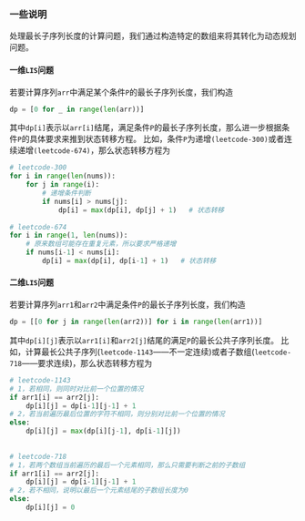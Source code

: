 ### 一些说明
处理最长子序列长度的计算问题，我们通过构造特定的数组来将其转化为动态规划问题。

#### 一维`LIS`问题
若要计算序列`arr`中满足某个条件`P`的最长子序列长度，我们构造
```python
dp = [0 for _ in range(len(arr))]
```
其中`dp[i]`表示以`arr[i]`结尾，满足条件`P`的最长子序列长度，那么进一步根据条件`P`的具体要求来推到状态转移方程。
比如，条件`P`为递增`(leetcode-300)`或者连续递增`(leetcode-674)`，那么状态转移方程为
```python
# leetcode-300
for i in range(len(nums)):
    for j in range(i):
        # 递增条件判断
        if nums[i] > nums[j]:
            dp[i] = max(dp[i], dp[j] + 1)   # 状态转移
            
# leetcode-674
for i in range(1, len(nums)):
    # 原来数组可能存在重复元素，所以要求严格递增
    if nums[i-1] < nums[i]:
        dp[i] = max(dp[i], dp[i-1] + 1)   # 状态转移
```

#### 二维`LIS`问题
若要计算序列`arr1`和`arr2`中满足条件`P`的最长子序列长度，我们构造
```python
dp = [[0 for j in range(len(arr2))] for i in range(len(arr1))]
```
其中`dp[i][j]`表示以`arr1[i]`和`arr2[j]`结尾的满足`P`的最长公共子序列长度。
比如，计算最长公共子序列(`leetcode-1143`——不一定连续)或者子数组(`leetcode-718`——要求连续)，那么状态转移方程为
```python
# leetcode-1143
# 1，若相同，则同时对比前一个位置的情况
if arr1[i] == arr2[j]:
    dp[i][j] = dp[i-1][j-1] + 1
# 2，若当前遍历最后位置的字符不相同，则分别对比前一个位置的情况
else:
    dp[i][j] = max(dp[i][j-1], dp[i-1][j])
 
 
# leetcode-718    
# 1，若两个数组当前遍历的最后一个元素相同，那么只需要判断之前的子数组
if arr1[i] == arr2[j]:
    dp[i][j] = dp[i-1][j-1] + 1
# 2，若不相同，说明以最后一个元素结尾的子数组长度为0
else:
    dp[i][j] = 0
```
